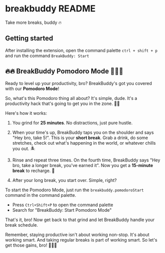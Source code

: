 # breakbuddy README

Take more breaks, buddy 🔥


## Getting started

After installing the extension, open the command palette `ctrl + shift + p` and run the command `BreakBuddy: Start `

## 🔥🔥 BreakBuddy Pomodoro Mode 🍅🔥🔥

Ready to level up your productivity, bro? BreakBuddy's got you covered with our **Pomodoro Mode**! 

So, what's this Pomodoro thing all about? It's simple, dude. It's a productivity hack that's going to get you in the zone. 🧠💡 

Here's how it works:

1. You grind for **25 minutes**. No distractions, just pure hustle. 

2. When your time's up, BreakBuddy taps you on the shoulder and says "Hey bro, take 5!". This is your **short break**. Grab a drink, do some stretches, check out what's happening in the world, or whatever chills you out. 🏝️

3. Rinse and repeat three times. On the fourth time, BreakBuddy says "Hey bro, take a longer break, you've earned it". Now you get a **15-minute break** to recharge. 🚀

4. After your long break, you start over. Simple, right?

To start the Pomodoro Mode, just run the `breakbuddy.pomodoroStart` command in the command palette. 

- Press `Ctrl+Shift+P` to open the command palette
- Search for "BreakBuddy: Start Pomodoro Mode"

That's it, bro! Now get back to that grind and let BreakBuddy handle your break schedule.

Remember, staying productive isn't about working non-stop. It's about working smart. And taking regular breaks is part of working smart. So let's get those gains, bro! 💪💪💪
